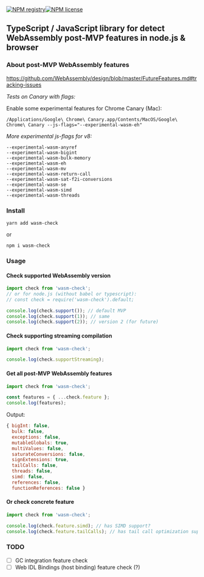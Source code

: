 [![NPM registry](https://img.shields.io/npm/v/wasm-check.svg?style=for-the-badge)](https://www.npmjs.com/package/wasm-check)[![NPM license](https://img.shields.io/badge/license-mit-green.svg?style=for-the-badge)](LICENSE.md)

TypeScript / JavaScript library for detect WebAssembly post-MVP features in node.js & browser
---

### About post-MVP WebAssembly features

https://github.com/WebAssembly/design/blob/master/FutureFeatures.md#tracking-issues

_Tests on Canary with flags:_

Enable some experimental features for Chrome Canary (Mac):
```
/Applications/Google\ Chrome\ Canary.app/Contents/MacOS/Google\ Chrome\ Canary --js-flags="--experimental-wasm-eh"
```

_More experimental js-flags for v8:_

```
--experimental-wasm-anyref
--experimental-wasm-bigint
--experimental-wasm-bulk-memory
--experimental-wasm-eh
--experimental-wasm-mv
--experimental-wasm-return-call
--experimental-wasm-sat-f2i-conversions
--experimental-wasm-se
--experimental-wasm-simd
--experimental-wasm-threads
```


### Install

```
yarn add wasm-check
```
or
```
npm i wasm-check
```

### Usage

#### Check supported WebAssembly version

```ts
import check from 'wasm-check';
// or for node.js (without babel or typescript):
// const check = require('wasm-check').default;

console.log(check.support()); // default MVP
console.log(check.support(1)); // same
console.log(check.support(2)); // version 2 (for future)
```

#### Check supporting streaming compilation

```ts
import check from 'wasm-check';

console.log(check.supportStreaming);
```

#### Get all post-MVP WebAssembly features

```ts
import check from 'wasm-check';

const features = { ...check.feature };
console.log(features);
```

Output:
```js
{ bigInt: false,
  bulk: false,
  exceptions: false,
  mutableGlobals: true,
  multiValues: false,
  saturateConversions: false,
  signExtensions: true,
  tailCalls: false,
  threads: false,
  simd: false,
  references: false,
  functionReferences: false }
```

#### Or check concrete feature

```ts
import check from 'wasm-check';

console.log(check.feature.simd); // has SIMD support?
console.log(check.feature.tailCalls); // has tail call optimization support?
```

### TODO

- [ ] GC integration feature check
- [ ] Web IDL Bindings (host binding) feature check (?)
